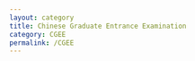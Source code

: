 ```yaml
---
layout: category
title: Chinese Graduate Entrance Examination 
category: CGEE
permalink: /CGEE
---
```

